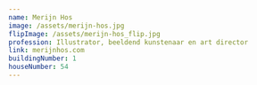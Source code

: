 ```yaml
---
name: Merijn Hos
image: /assets/merijn-hos.jpg
flipImage: /assets/merijn-hos_flip.jpg
profession: Illustrator, beeldend kunstenaar en art director
link: merijnhos.com
buildingNumber: 1
houseNumber: 54
---
```

